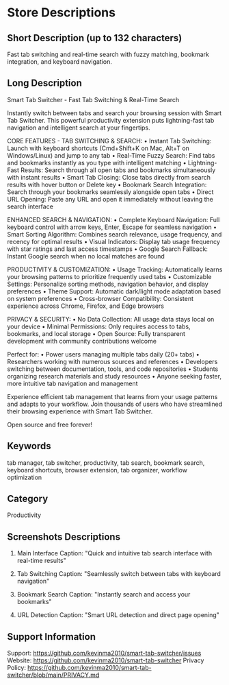 # Store Descriptions

## Short Description (up to 132 characters)
Fast tab switching and real-time search with fuzzy matching, bookmark integration, and keyboard navigation.

## Long Description
Smart Tab Switcher - Fast Tab Switching & Real-Time Search

Instantly switch between tabs and search your browsing session with Smart Tab Switcher. This powerful productivity extension puts lightning-fast tab navigation and intelligent search at your fingertips.

CORE FEATURES - TAB SWITCHING & SEARCH:
• Instant Tab Switching: Launch with keyboard shortcuts (Cmd+Shift+K on Mac, Alt+T on Windows/Linux) and jump to any tab
• Real-Time Fuzzy Search: Find tabs and bookmarks instantly as you type with intelligent matching
• Lightning-Fast Results: Search through all open tabs and bookmarks simultaneously with instant results
• Smart Tab Closing: Close tabs directly from search results with hover button or Delete key
• Bookmark Search Integration: Search through your bookmarks seamlessly alongside open tabs
• Direct URL Opening: Paste any URL and open it immediately without leaving the search interface

ENHANCED SEARCH & NAVIGATION:
• Complete Keyboard Navigation: Full keyboard control with arrow keys, Enter, Escape for seamless navigation
• Smart Sorting Algorithm: Combines search relevance, usage frequency, and recency for optimal results
• Visual Indicators: Display tab usage frequency with star ratings and last access timestamps
• Google Search Fallback: Instant Google search when no local matches are found

PRODUCTIVITY & CUSTOMIZATION:
• Usage Tracking: Automatically learns your browsing patterns to prioritize frequently used tabs
• Customizable Settings: Personalize sorting methods, navigation behavior, and display preferences
• Theme Support: Automatic dark/light mode adaptation based on system preferences
• Cross-browser Compatibility: Consistent experience across Chrome, Firefox, and Edge browsers

PRIVACY & SECURITY:
• No Data Collection: All usage data stays local on your device
• Minimal Permissions: Only requires access to tabs, bookmarks, and local storage
• Open Source: Fully transparent development with community contributions welcome

Perfect for:
• Power users managing multiple tabs daily (20+ tabs)
• Researchers working with numerous sources and references
• Developers switching between documentation, tools, and code repositories
• Students organizing research materials and study resources
• Anyone seeking faster, more intuitive tab navigation and management

Experience efficient tab management that learns from your usage patterns and adapts to your workflow. Join thousands of users who have streamlined their browsing experience with Smart Tab Switcher.

Open source and free forever!

## Keywords
tab manager, tab switcher, productivity, tab search, bookmark search, keyboard shortcuts, browser extension, tab organizer, workflow optimization

## Category
Productivity

## Screenshots Descriptions

1. Main Interface
Caption: "Quick and intuitive tab search interface with real-time results"

2. Tab Switching
Caption: "Seamlessly switch between tabs with keyboard navigation"

3. Bookmark Search
Caption: "Instantly search and access your bookmarks"

4. URL Detection
Caption: "Smart URL detection and direct page opening"

## Support Information
Support: https://github.com/kevinma2010/smart-tab-switcher/issues
Website: https://github.com/kevinma2010/smart-tab-switcher
Privacy Policy: https://github.com/kevinma2010/smart-tab-switcher/blob/main/PRIVACY.md 